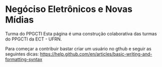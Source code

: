 # Negóciso Eletrônicos e Novas Mídias
Turma do PPGCTI
Esta página é uma construção colaborativa das turmas do PPGCTI da ECT - UFRN.

Para começar a contribuir bastar criar um usuário no gthub e seguir as seguintes dicas:
https://help.github.com/en/articles/basic-writing-and-formatting-syntax



